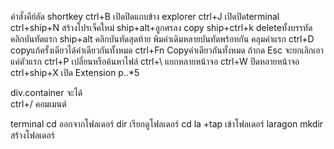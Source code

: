 คำสั่งคีย์ลัด shortkey
ctrl+B เปิดปิดแถบข้าง explorer
ctrl+J เปิดปิดterminal
ctrl+ship+N สร้างโปรเจ็คใหม่
ship+alt+ลูกศรลง copy
ship+ctrl+k deleteทั้งบรรทัด
คลิกบันทัดแรก ship+alt คลิกบันทัดสุดท้าย พิมคำเดิมหลายบันทัดพร้อทกัน
คลุมคำแรก ctrl+D copyแก้ครั้งเดียวได้คำเดียวกันทั้งหมด
ctrl+Fn Copyคำเดียวกันทั้งหมด ถ้ากด Esc จะยกเลิกเอาแค่ตัวแรก
ctrl+P เปลี่ยนหรือค้นหาไฟล์
ctrl+\ แยกหลายหน้าจอ
ctrl+W ปิดหลายหน้าจอ
ctrl+ship+X เปิด Extension
p..*5 <P class=""></p>
div.container จะได้ <div class="container">
ctrl+/ คอมเมนต์

terminal
cd ออกจากโฟลเดอร์
dir เรียกดูโฟลเดอร์
cd la +tap เข้าโฟลเดอร์ laragon
mkdir สร้างโฟลเดอร์